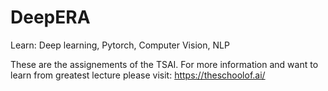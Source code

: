 # DeepERA
Learn: Deep learning, Pytorch, Computer Vision, NLP

These are the assignements of the TSAI. For more information and want to learn from greatest lecture please visit: https://theschoolof.ai/